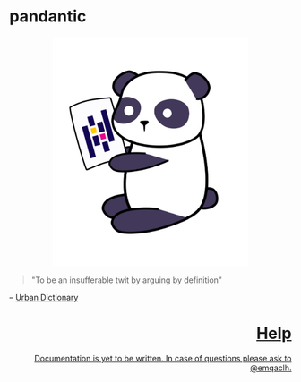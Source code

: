 # pandantic
<p align="center">
    <img src="https://raw.githubusercontent.com/emqaclh/pandantic/release-0.7.1/docs/assets/header.png" width="348px">
</p>

> "To be an insufferable twit by arguing by definition"

&ndash; <a href="https://www.urbandictionary.com/define.php?term=Pandantic" style="text-align: right"> Urban Dictionary</div>

# Help

Documentation is yet to be written. In case of questions please ask to @emqaclh.
